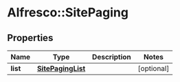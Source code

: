 # Alfresco::SitePaging

## Properties
Name | Type | Description | Notes
------------ | ------------- | ------------- | -------------
**list** | [**SitePagingList**](SitePagingList.md) |  | [optional] 



